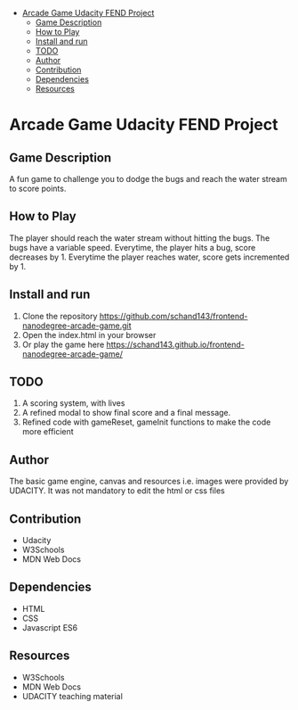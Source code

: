 <!-- TOC -->

- [Arcade Game Udacity FEND Project](#arcade-game-udacity-fend-project)
  - [Game Description](#game-description)
  - [How to Play](#how-to-play)
  - [Install and run](#install-and-run)
  - [TODO](#todo)
  - [Author](#author)
  - [Contribution](#contribution)
  - [Dependencies](#dependencies)
  - [Resources](#resources)

<!-- /TOC -->

# Arcade Game Udacity FEND Project

## Game Description

A fun game to challenge you to dodge the bugs and reach the water stream to score points.

## How to Play

The player should reach the water stream without hitting the bugs. The bugs have a variable speed. Everytime, the player hits a bug, score decreases by 1. Everytime the player reaches water, score gets incremented by 1.

## Install and run

1. Clone the repository https://github.com/schand143/frontend-nanodegree-arcade-game.git
2. Open the index.html in your browser
3. Or play the game here https://schand143.github.io/frontend-nanodegree-arcade-game/

## TODO

1. A scoring system, with lives
2. A refined modal to show final score and a final message.
3. Refined code with gameReset, gameInit functions to make the code more efficient

## Author

The basic game engine, canvas and resources i.e. images were provided by UDACITY. It was not mandatory to edit the html or css files

## Contribution

- Udacity
- W3Schools
- MDN Web Docs

## Dependencies

- HTML
- CSS
- Javascript ES6

## Resources

- W3Schools
- MDN Web Docs
- UDACITY teaching material
